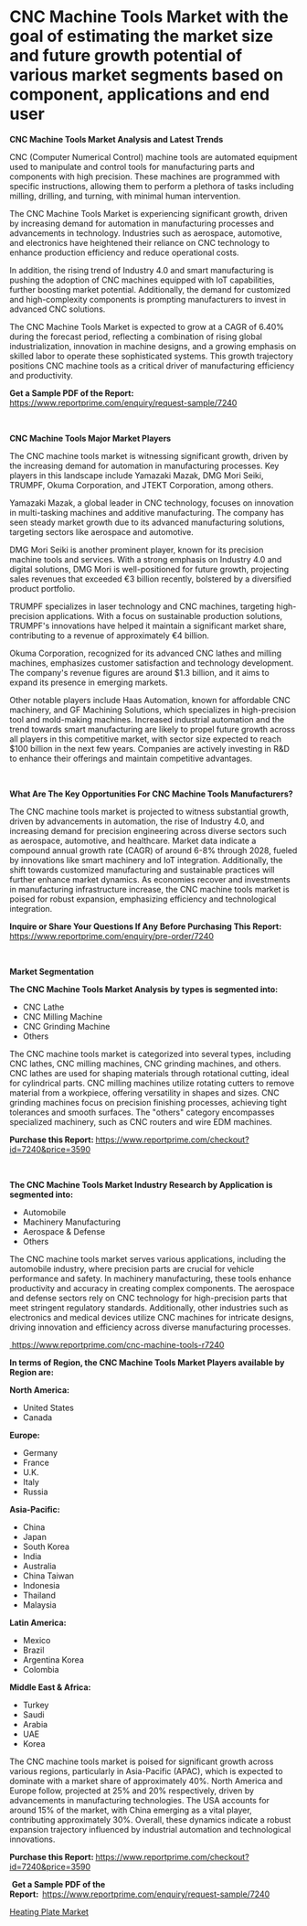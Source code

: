 <p><h1>CNC Machine Tools Market with the goal of estimating the market size and future growth potential of various market segments based on component, applications and end user</h1></p><p><strong>CNC Machine Tools Market Analysis and Latest Trends</strong></p>
<p><p>CNC (Computer Numerical Control) machine tools are automated equipment used to manipulate and control tools for manufacturing parts and components with high precision. These machines are programmed with specific instructions, allowing them to perform a plethora of tasks including milling, drilling, and turning, with minimal human intervention. </p><p>The CNC Machine Tools Market is experiencing significant growth, driven by increasing demand for automation in manufacturing processes and advancements in technology. Industries such as aerospace, automotive, and electronics have heightened their reliance on CNC technology to enhance production efficiency and reduce operational costs. </p><p>In addition, the rising trend of Industry 4.0 and smart manufacturing is pushing the adoption of CNC machines equipped with IoT capabilities, further boosting market potential. Additionally, the demand for customized and high-complexity components is prompting manufacturers to invest in advanced CNC solutions. </p><p>The CNC Machine Tools Market is expected to grow at a CAGR of 6.40% during the forecast period, reflecting a combination of rising global industrialization, innovation in machine designs, and a growing emphasis on skilled labor to operate these sophisticated systems. This growth trajectory positions CNC machine tools as a critical driver of manufacturing efficiency and productivity.</p></p>
<p><strong>Get a Sample PDF of the Report:&nbsp;</strong> <a href="https://www.reportprime.com/enquiry/request-sample/7240?utm_campaign=3323&utm_medium=2&utm_source=Github&utm_content=ia&utm_term=19032025&utm_id=cnc-machine-tools">https://www.reportprime.com/enquiry/request-sample/7240</a></p>
<p>&nbsp;</p>
<p><strong>CNC Machine Tools Major Market Players</strong></p>
<p><p>The CNC machine tools market is witnessing significant growth, driven by the increasing demand for automation in manufacturing processes. Key players in this landscape include Yamazaki Mazak, DMG Mori Seiki, TRUMPF, Okuma Corporation, and JTEKT Corporation, among others.</p><p>Yamazaki Mazak, a global leader in CNC technology, focuses on innovation in multi-tasking machines and additive manufacturing. The company has seen steady market growth due to its advanced manufacturing solutions, targeting sectors like aerospace and automotive.</p><p>DMG Mori Seiki is another prominent player, known for its precision machine tools and services. With a strong emphasis on Industry 4.0 and digital solutions, DMG Mori is well-positioned for future growth, projecting sales revenues that exceeded €3 billion recently, bolstered by a diversified product portfolio.</p><p>TRUMPF specializes in laser technology and CNC machines, targeting high-precision applications. With a focus on sustainable production solutions, TRUMPF's innovations have helped it maintain a significant market share, contributing to a revenue of approximately €4 billion.</p><p>Okuma Corporation, recognized for its advanced CNC lathes and milling machines, emphasizes customer satisfaction and technology development. The company's revenue figures are around $1.3 billion, and it aims to expand its presence in emerging markets.</p><p>Other notable players include Haas Automation, known for affordable CNC machinery, and GF Machining Solutions, which specializes in high-precision tool and mold-making machines. Increased industrial automation and the trend towards smart manufacturing are likely to propel future growth across all players in this competitive market, with sector size expected to reach $100 billion in the next few years. Companies are actively investing in R&D to enhance their offerings and maintain competitive advantages.</p></p>
<p>&nbsp;</p>
<p><strong>What Are The Key Opportunities For CNC Machine Tools Manufacturers?</strong></p>
<p><p>The CNC machine tools market is projected to witness substantial growth, driven by advancements in automation, the rise of Industry 4.0, and increasing demand for precision engineering across diverse sectors such as aerospace, automotive, and healthcare. Market data indicate a compound annual growth rate (CAGR) of around 6-8% through 2028, fueled by innovations like smart machinery and IoT integration. Additionally, the shift towards customized manufacturing and sustainable practices will further enhance market dynamics. As economies recover and investments in manufacturing infrastructure increase, the CNC machine tools market is poised for robust expansion, emphasizing efficiency and technological integration.</p></p>
<p><strong>Inquire or Share Your Questions If Any Before Purchasing This Report:</strong> <a href="https://www.reportprime.com/enquiry/pre-order/7240?utm_campaign=3323&utm_medium=2&utm_source=Github&utm_content=ia&utm_term=19032025&utm_id=cnc-machine-tools">https://www.reportprime.com/enquiry/pre-order/7240</a></p>
<p>&nbsp;</p>
<p><strong>Market Segmentation</strong></p>
<p><strong>The CNC Machine Tools Market Analysis by types is segmented into:</strong></p>
<p><ul><li>CNC Lathe</li><li>CNC Milling Machine</li><li>CNC Grinding Machine</li><li>Others</li></ul></p>
<p><p>The CNC machine tools market is categorized into several types, including CNC lathes, CNC milling machines, CNC grinding machines, and others. CNC lathes are used for shaping materials through rotational cutting, ideal for cylindrical parts. CNC milling machines utilize rotating cutters to remove material from a workpiece, offering versatility in shapes and sizes. CNC grinding machines focus on precision finishing processes, achieving tight tolerances and smooth surfaces. The "others" category encompasses specialized machinery, such as CNC routers and wire EDM machines.</p></p>
<p><strong>Purchase this Report:&nbsp;</strong><a href="https://www.reportprime.com/checkout?id=7240&price=3590&utm_campaign=3323&utm_medium=2&utm_source=Github&utm_content=ia&utm_term=19032025&utm_id=cnc-machine-tools">https://www.reportprime.com/checkout?id=7240&price=3590</a></p>
<p>&nbsp;</p>
<p><strong>The CNC Machine Tools Market Industry Research by Application is segmented into:</strong></p>
<p><ul><li>Automobile</li><li>Machinery Manufacturing</li><li>Aerospace & Defense</li><li>Others</li></ul></p>
<p><p>The CNC machine tools market serves various applications, including the automobile industry, where precision parts are crucial for vehicle performance and safety. In machinery manufacturing, these tools enhance productivity and accuracy in creating complex components. The aerospace and defense sectors rely on CNC technology for high-precision parts that meet stringent regulatory standards. Additionally, other industries such as electronics and medical devices utilize CNC machines for intricate designs, driving innovation and efficiency across diverse manufacturing processes.</p></p>
<p><a href="https://www.reportprime.com/cnc-machine-tools-r7240?utm_campaign=3323&utm_medium=2&utm_source=Github&utm_content=ia&utm_term=19032025&utm_id=cnc-machine-tools">&nbsp;https://www.reportprime.com/cnc-machine-tools-r7240</a></p>
<p><strong>In terms of Region, the CNC Machine Tools Market Players available by Region are:</strong></p>
<p>
    <p> <strong> North America: </strong>
        <ul>
            <li>United States</li>
            <li>Canada</li>
        </ul>
        </p> 
    <p> <strong> Europe: </strong>
        <ul>
            <li>Germany</li>
            <li>France</li>
            <li>U.K.</li>
            <li>Italy</li>
            <li>Russia</li>
        </ul>
        </p> 
    <p> <strong> Asia-Pacific: </strong>
        <ul>
            <li>China</li>
            <li>Japan</li>
            <li>South Korea</li>
            <li>India</li>
            <li>Australia</li>
            <li>China Taiwan</li>
            <li>Indonesia</li>
            <li>Thailand</li>
            <li>Malaysia</li>
        </ul>
        </p> 
    <p> <strong> Latin America: </strong>
        <ul>
            <li>Mexico</li>
            <li>Brazil</li>
            <li>Argentina Korea</li>
            <li>Colombia</li>
        </ul>
        </p> 
    <p> <strong> Middle East & Africa: </strong>
        <ul>
            <li>Turkey</li>
            <li>Saudi</li>
            <li>Arabia</li>
            <li>UAE</li>
            <li>Korea</li>
        </ul>
    </p>
    </p>
<p><p>The CNC machine tools market is poised for significant growth across various regions, particularly in Asia-Pacific (APAC), which is expected to dominate with a market share of approximately 40%. North America and Europe follow, projected at 25% and 20% respectively, driven by advancements in manufacturing technologies. The USA accounts for around 15% of the market, with China emerging as a vital player, contributing approximately 30%. Overall, these dynamics indicate a robust expansion trajectory influenced by industrial automation and technological innovations.</p></p>
<p><strong>Purchase this Report: </strong><a href="https://www.reportprime.com/checkout?id=7240&price=3590&utm_campaign=3323&utm_medium=2&utm_source=Github&utm_content=ia&utm_term=19032025&utm_id=cnc-machine-tools">https://www.reportprime.com/checkout?id=7240&price=3590</a></p>
<p>&nbsp;<strong>Get a Sample PDF of the Report:&nbsp;&nbsp;</strong><a href="https://www.reportprime.com/enquiry/request-sample/7240?utm_campaign=3323&utm_medium=2&utm_source=Github&utm_content=ia&utm_term=19032025&utm_id=cnc-machine-tools">https://www.reportprime.com/enquiry/request-sample/7240</a></p>
<p><strong></strong></p>
<p><p><a href="https://github.com/plawragarile/Market-Research-Report-List-1/blob/main/heating-plate-market.md?utm_campaign=3323&utm_medium=2&utm_source=Github&utm_content=ia&utm_term=19032025&utm_id=cnc-machine-tools">Heating Plate Market</a></p></p>